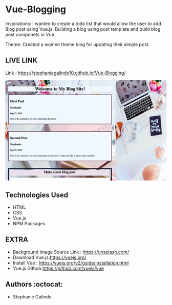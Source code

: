 # Vue-Blogging

Inspirations: I wanted to create a todo list that would allow the user to add Blog post using Vue.js. Building a blog using post template and build blog post componets in Vue.


Theme: Created a women theme blog for updating their simple post. 

## LIVE LINK 
Link : https://stephaniegalindo10.github.io/Vue-Blogging/

![Vue-Blogging Website](https://github.com/StephanieGalindo10/Vue-Blogging/blob/master/images/Screen%20Shot%202019-09-21%20at%209.49.33%20AM.png)



## Technologies Used 
* HTML
* CSS
* Vue.js
* NPM Packages




## EXTRA
* Background Image Source  Link : https://unsplash.com/
* Download Vue.js:https://vuejs.org/
* Install Vue : https://vuejs.org/v2/guide/installation.html
* Vue.js Github:https://github.com/vuejs/vue



## Authors :octocat:
* Stephanie Galindo 
